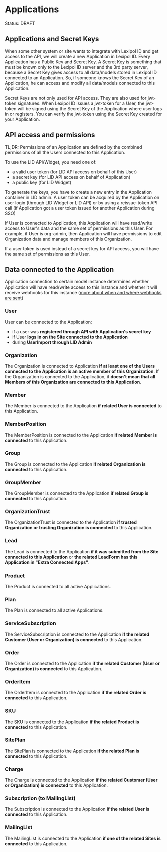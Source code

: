 # Applications
Status: DRAFT

## Applications and Secret Keys
When some other system or site wants to integrate with Lexipol ID and 
get access to the API, we will create a new Application in Lexipol ID. 
Every Application has a Public Key and Secret Key. 
A Secret Key is something that must be known only to the Lexipol ID server and the
3rd party server, because a Secret Key gives access to all data/models stored in
Lexipol ID connected to an Application. So, if someone knows the Secret Key 
of an Application, he can access and modify all data/models connected 
to this Application. 

Secret Keys are not only used for API access. They are also used for jwt-token 
signatures. When Lexipol ID issues a jwt-token for a User, the jwt-token will be signed using the Secret Key of the
Application where user logs in or registers. You can verify the jwt-token using 
the Secret Key created for your Application.

## API access and permissions
TL;DR: Permissions of an Application are defined by the combined permissions 
of all the Users connected to this Application.

To use the LID API/Widget, you need one of:
* a valid user token (for LID API access on behalf of this User)
* a secret key (for LID API access on behalf of Application)
* a public key (for LID Widget)

To generate the keys, you have to create a new entry in the Application container in LID 
admin.
A user token can be acquired by the Application on user login 
(through LID Widget or LID API) or by using a reissue-token API call 
(if Application got a user token issued for another Application during SSO)

If User is connected to Application, this Application will have read/write 
access to User's data and the same set of permissions as this User. 
For example, if User is org-admin, then Application will have permissions 
to edit Organization data and manage members of this Organization.

If a user token is used instead of a secret key for API access, 
you will have the same set of permissions as this User.  

## Data connected to the Application
Application connection to certain model instance determines whether Application 
will have read/write access to this instance and whether it will receive
webhooks for this instance 
([more about when and where webhooks are sent](./webhooks.md#where-and-when-webhooks-are-sent))


### User
User can be connected to the Application:
- if a user was **registered through API with Application's secret key**
- if User **logs in on the Site connected to the Application**
- during **UserImport through LID Admin**

### Organization
The Organization is connected to Application **if at least one of the Users 
connected to the Application is an active member of this Organization**.
If the Organization is connected to the Application, it **doesn't mean that all
Members of this Organization are connected to this Application**.

### Member
The Member is connected to the Application **if related User is connected** 
to this Application.

### MemberPosition
The MemberPosition is connected to the Application **if related Member 
is connected** to this Application.

### Group
The Group is connected to the Application **if related Organization 
is connected** to this Application.

### GroupMember
The GroupMember is connected to the Application **if related Group 
is connected** to this Application.

### OrganizationTrust
The OrganizationTrust is connected to the Application **if trusted Organization
or trusting Organization is connected** to this Application.

### Lead
The Lead is connected to the Application **if it was submitted from the Site
connected to this Application** or **the related LeadForm has this Application
in "Extra Connected Apps"**.

### Product
The Product is connected to all active Applications.

### Plan
The Plan is connected to all active Applications.

### ServiceSubscription
The ServiceSubscription is connected to the Application **if the related Customer 
(User or Organization) is connected** to this Application.

### Order
The Order is connected to the Application **if the related Customer (User
or Organization) is connected** to this Application.

### OrderItem
The OrderItem is connected to the Application **if the related Order is connected** 
to this Application.

### SKU
The SKU is connected to the Application **if the related Product is connected** 
to this Application.

### SitePlan
The SitePlan is connected to the Application **if the related Plan is connected** 
to this Application.

### Charge
The Charge is connected to the Application **if the related Customer (User
or Organization) is connected** to this Application.

### Subscription (to MailingList)
The Subscription is connected to the Application **if the related User 
is connected** to this Application.

### MailingList
The MailingList is connected to the Application **if one of the related Sites 
is connected** to this Application.
